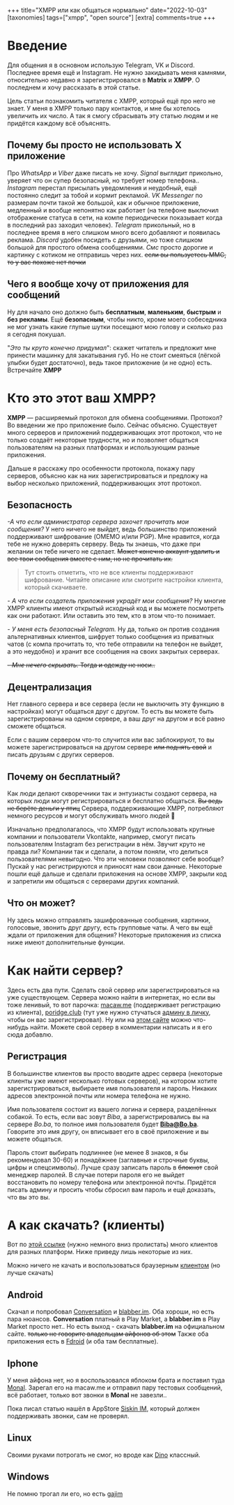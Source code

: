 +++
title="XMPP или как общаться нормально"
date="2022-10-03"
[taxonomies]
tags=["xmpp", "open source"]
[extra]
comments=true
+++

# Введение
Для общения я в основном использую Telegram, VK и Discord. Последнее время ещё и Instagram. Не нужно закидывать меня камнями, относительно недавно я зарегистрировался в **Matrix** и **XMPP**. О последнем и хочу рассказать в этой статье.

Цель статьи познакомить читателя с XMPP, который ещё про него не знает. У меня в XMPP только пару контактов, и мне бы хотелось увеличить их число.  А так я смогу сбрасывать эту статью людям и не придётся каждому всё объяснять.
## Почему бы просто не использовать Х приложение
Про *WhatsApp* и *Viber* даже писать не хочу. *Signal* выглядит прикольно, уверяет что он супер безопасный, но требует номер телефона.. *Instagram* перестал присылать уведомления и неудобный, ещё постоянно следит за тобой и кормит рекламой. *VK Messenger* по размерам почти такой же большой, как и обычное приложение, медленный и вообще непонятно как работает (на телефоне выключил отображение статуса в сети, на компе периодически показывает когда в последний раз заходил человек). *Telegram* прикольный, но в последнее время в него слишком много всего добавляют и появилась реклама. *Discord* удобен посидеть с друзьями, но тоже слишком большой для простого обмена сообщениями. *Смс* просто дорогие и картинку с котиком не отправишь через них. ~~если вы пользуетесь ММС, то у вас похоже нет почки~~
## Чего я вообще хочу от приложения для сообщений
Ну для начало оно должно быть **бесплатным**, **маленьким**, **быстрым** и **без рекламы**. Ещё **безопасным**, чтобы никто, кроме моего собеседника не мог узнать какие глупые шутки посещают мою голову и сколько раз я сегодня покушал.

"*Это ты круто конечно придумал*": скажет читатель и предложит мне принести машинку для закатывания губ. Но не стоит смеяться (лёгкой улыбки будет достаточно), ведь такое приложение (и не одно) есть. Встречайте **XMPP**
# Кто это этот ваш XMPP?
**XMPP** — расширяемый протокол для обмена сообщениями. Протокол? Во введении же про приложение было. Сейчас объясню. Существует много серверов и приложений поддерживающих этот протокол, что не только создаёт некоторые трудности, но и позволяет общаться пользователям на разных платформах и использующим разные приложения.

Дальше я расскажу про особенности протокола, покажу пару серверов, объясню как на них зарегистрироваться и предложу на выбор несколько приложений, поддерживающих этот протокол.

## Безопасность
*-А что если администратор сервера захочет прочитать мои сообщения?* У него ничего не выйдет, ведь большинство приложений поддерживают шифрование (OMEMO и/или PGP). Мне нравится, когда тебе не нужно доверять серверу. Ведь ты знаешь, что даже при желании он тебе ничего не сделает. ~~Может конечно аккаунт удалить и все твои сообщения вместе с ним, но не прочитать их.~~

> Тут стоить отметить, что не все клиенты поддерживают шифрование. Читайте описание или смотрите настройки клиента, который скачиваете.

*- А что если создатель приложения украдёт мои сообщения?* Ну многие XMPP клиенты имеют открытый исходный код и вы можете посмотреть как они работают. Или оставить это тем, кто в этом что-то понимает.

*- У меня есть безопасный Telegram.* Ну да, только он против создания альтернативных клиентов, шифрует только сообщения из приватных чатов (с компа прочитать то, что тебе отправили на телефон не выйдет, а это неудобно) и хранит все сообщения на своих закрытых серверах.

~~*- Мне нечего скрывать.* Тогда и одежду не носи..~~

## Децентрализация
Нет главного сервера и все сервера (если не выключить эту функцию в настройках) могут общаться друг с другом. То есть вы можете быть зарегистрированы на одном сервере, а ваш друг на другом и всё равно сможете общаться.

Если с вашим сервером что-то случится или вас заблокируют, то вы можете зарегистрироваться на другом сервере ~~или поднять свой~~ и писать друзьям с других серверов.

## Почему он бесплатный?
Как люди делают скворечники так и энтузиасты создают сервера, на которых люди могут регистрироваться и бесплатно общаться. ~~Вы ведь не берёте деньги у птиц~~ Сервера, поддерживающие XMPP, потребляют немного ресурсов и могут обслуживать много людей 👀

Изначально предполагалось, что XMPP будут использовать крупные компании и пользователи Vkontakte, например, смогут писать пользователям Instagram без регистрации в нём. Звучит круто не правда ли?  Компании так и сделали, а потом поняли, что делиться пользователями невыгодно. Что эти человеки позволяют себе вообще? Пускай у нас регистрируются и приносят нам свои данные. 
Некоторые пошли ещё дальше и сделали приложения на основе XMPP, закрыли код и запретили им общаться с серверами других компаний.

## Что он может?
Ну здесь можно отправлять зашифрованные сообщения, картинки, голосовые, звонить друг другу, есть групповые чаты. А чего вы ещё ждали от приложения для общения? Некоторые приложения из списка ниже имеют дополнительные функции.

# Как найти сервер?
Здесь есть два пути. Сделать свой сервер или зарегистрироваться на уже существующем. Сервера можно найти в интернетах, но если вы тоже ленивый, то вот парочка: [macaw.me](https://macaw.me/services/xmpp.html) (поддерживает регистрацию из клиента), [poridge.club](https://poridge.club/service.html) (тут уже нужно стучаться [админу в личку](https://poridge.club/contact.html), чтобы он вас зарегистрировал). Ну или на [этом сайте](https://xmpp.love/) можно что-нибудь найти. Можете свой сервер в комментарии написать и я его сюда добавлю.
## Регистрация
В большинстве клиентов вы просто вводите адрес сервера (некоторые клиенты уже имеют несколько готовых серверов), на котором хотите зарегистрироваться, выбираете имя пользователя и пароль. Никаких адресов электронной почты или номера телефона не нужно. 

Имя пользователя состоит из вашего логина и сервера, разделённых собакой. То есть, если вас зовут *Biba*, а зарегистрировались вы на сервере *Bo.ba*, то полное имя пользователя будет **Biba@Bo.ba**. Говорите это имя другу, он вписывает его в своё приложение и вы можете общаться.

Пароль стоит выбирать подлиннее (не менее 8 знаков, я бы рекомендовал 30-60) и понадёжнее (заглавные и строчные буквы, цифры и спецсимволы). Лучше сразу записать пароль в ~~блокнот~~ свой менеджер паролей. В случае потери пароля его не выйдет восстановить по номеру телефона или электронной почты. Придётся писать админу и просить чтобы сбросил вам пароль и ещё доказать, что вы это вы.
# А как скачать? (клиенты)
Вот по [этой ссылке](https://macaw.me/services/xmpp.html) (нужно немного вниз пролистать) много клиентов для разных платформ. Ниже приведу лишь некоторые из них. 

Можно ничего не качать и воспользоваться браузерным [клиентом](https://conversejs.org/fullscreen.html) (но лучше скачать)
## Android
Скачал и попробовал [Conversation](https://conversations.im/) и [blabber.im](https://blabber.im/). Оба хороши, но есть пара нюансов. **Conversation** платный в Play Market, а **blabber.im** в Play Market просто нет.. Но есть выход - скачать **blabber.im** на официальном сайте. ~~только не говорите владельцам айфонов об этом~~ Также оба приложения есть в [Fdroid](https://f-droid.org) (и оба там бесплатные).
## Iphone
У меня айфона нет, но я воспользовался яблоком брата и поставил туда [Monal](https://apps.apple.com/us/app/monal-xmpp-chat/id317711500). Зарегал его на macaw.me и отправил пару тестовых сообщений, всё работает, только вот звонки в **Monal** не завезли..

Пока писал статью нашёл в AppStore [Siskin IM](https://apps.apple.com/us/app/siskin-im/id1153516838), который должен поддерживать звонки, сам не проверял.
## Linux
Своими руками потрогать не смог, но вроде как [Dino](https://dino.im/) классный.
## Windows
Не помню трогал ли его, но есть [gajim](https://gajim.org/)
